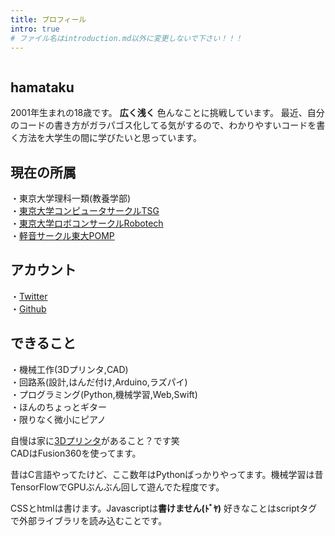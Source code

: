 ```yaml
---
title: プロフィール
intro: true
# ファイル名はintroduction.md以外に変更しないで下さい！！！
---
```


<div class="page-title text-center">
<img src="/img/hamataku.JPG" alt="" class="img-fluid circle">

<h2>hamataku</h2>

</div>
<div class="animate">
2001年生まれの18歳です。 <strong>広く浅く</strong> 色んなことに挑戦しています。
最近、自分のコードの書き方がガラパゴス化してる気がするので、わかりやすいコードを書く方法を大学生の間に学びたいと思っています。
</div>
<div class="animate">

<h2>現在の所属</h2>

・東京大学理科一類(教養学部)<br>
・<a href="https://tsg.ne.jp/">東京大学コンピュータサークルTSG</a><br>
・<a href="https://tuk.t.u-tokyo.ac.jp/robotech/">東京大学ロボコンサークルRobotech</a><br>
・<a href="https://todaipomp.github.io/">軽音サークル東大POMP</a>

<h2>アカウント</h2>
・<a href="https://twitter.com/Warapen4">Twitter</a><br>
・<a href="https://github.com/hamataku">Github</a>

</div>
<div class="animate">

<h2>できること</h2>
・機械工作(3Dプリンタ,CAD)<br>
・回路系(設計,はんだ付け,Arduino,ラズパイ)<br>
・プログラミング(Python,機械学習,Web,Swift)<br>
・ほんのちょっとギター<br>
・限りなく微小にピアノ<br>

</div>
<div class="animate">

自慢は家に<a href="/post/3dp">3Dプリンタ</a>があること？です笑<br>
CADはFusion360を使ってます。

昔はC言語やってたけど、ここ数年はPythonばっかりやってます。機械学習は昔TensorFlowでGPUぶんぶん回して遊んでた程度です。<br>

CSSとhtmlは書けます。Javascriptは<strong>書けません(ﾄﾞﾔ)</strong> 好きなことはscriptタグで外部ライブラリを読み込むことです。

</div>
